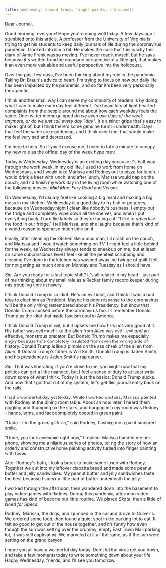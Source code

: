 ```yaml
---
title: wednesday, donald trump, finger paints, and sunsets
---
```


Dear Journal,

Good morning, everyone!  Hope you're doing well today.  A few days ago
I stumbled onto this [article].  A professor from the University of
Virginia is trying to get his students to keep daily journals of life
during the coronavirus pandemic.  I looked into him a bit.  He makes
the case that this is why the diary of Anne Frank was so moving.  I've
never read it myself, but he says because it's written from the
mundane perspective of a little girl, that makes it an even more
valuable and useful perspective into the holocaust.

Over the past few days, I've been thinking about my role in the
pandemic.  Taking Dr. Braun's advice to heart, I'm trying to focus on
how our daily life has been impacted by the pandemic, and so far it's
been very personally therapeutic.

I think another small way I can serve my community of readers is by
doing what I can to make each day feel different.  I've heard lots of
light hearted complaints from the people around me about how each
weekday feels the same.  One twitter meme quipped _do we even use days
of the week anymore, or do we just call every day "day"_.  It's a
minor gripe that's easy to make light of, but I think there's some
genuine turmoil underneath.  Days that feel the same are maddening,
and I think over time, that would make me feel very sad and depressed.

I'm here to help.  So if you'll excuse me, I need to take a minute to
occupy my new role as the official day of the week hype man:

Today is Wednesday.  Wednesday is an exciting day because it's half
way through the work week.  In my old life, I used to work from home
on Wednesdays, and I would take Marissa and Rodney out to pizza for
lunch.  I would drink a beer with lunch, and after lunch, Marissa
would nap on the couch, and I'd finish my work day in the living room
while watching one of the following movies: _Mad Max: Fury Road_ and
_Venom_.

On Wednesday, I'd usually feel like cooking a big meal and making a
big mess in my kitchen.  Wednesday is a good day to fry fish or
potatoes, because on Wednesday night I clean like nobody's business.
I empty out the fridge and completely wipe down all the shelves, and
when I put everything back, I turn the labels so they're facing out.
"I like to _advertise_ the food in our fridge," I tell Marissa, and
she laughs because that's kind of a vapid reason to spend so much time
on it.

Finally, after cleaning the kitchen like a mad man, I'd crash on the
couch, and Marissa and I would watch something on TV.  I might feel a
little behind for the week, as Wednesday always tends to sneak up on
me, but at least on some subconscious level I feel like all the
penitent scrubbing and cleaning I've done in the kitchen has washed
away the twinge of guilt I felt for not getting as much done on Monday
and Tuesday as I should have.

_Sip_.  Are you ready for a fast topic shift?  It's all related in my
head - just part of me thinking about my small role as a Recker family
record keeper during this troubling time in history.

I think Donald Trump is an idiot.  He's an evil idiot, and I think it
was a bad idea to elect him as President.  Maybe his poor response to
the coronavirus will be the only thing remembered about his
Presidency, but know that Donald Trump sucked before the coronavirus
too.  I'll remember Donald Trump as the idiot that made fascism cool
in America.

I think Donald Trump is evil, but it upsets me how he's not very good
at it.  His father was evil much like the alien from _Alien_ was
evil - evil _and_ an effective, monstrous predator.  But Donald Trump
makes me especially angry because he's completely insulated from even
the wrong side of history.  Donald Trump is like a pimple on the ass
cheek of the alien from _Alien_.  If Donald Trump's father is Will
Smith, Donald Trump is Jaden Smith, and his presidency is Jaden
Smith's rap career.

_Sip_.  That was liberating.  If you're close to me, you might now
that my politics can get a little nuanced, but I feel a sense of duty
to at least write down some of what I think.  Today is just the
basics: Donald Trump sucks.  And now that I got that out of my system,
let's get this journal entry back on the rails.

I had a wonderful day yesterday.  While I worked upstairs, Marissa
painted with Rodney at the dining room table.  About an hour later, I
heard them giggling and thumping up the stairs, and barging into my
room was Rodney - hands, arms, and face completely coated in green
paint.

"Dada - I'm the _green glob-lin_," said Rodney, flashing me a paint
smeared smile.

"Dude, you look awesome right now," I replied.  Marissa handed me her
phone, showing me a hilarious series of photos, telling the story of
how an orderly and constructive home painting activity turned into
finger painting with faces.

After Rodney's bath, I took a break to make some lunch with Rodney.
Together we cut into my leftover ciabatta bread and made some peanut
butter and jelly sandwiches.  My peanut butter and jelly sandwiches
taste the best because I smear a little pad of butter underneath the
jelly.

I worked through the afternoon, then wandered down into the basement
to play video games with Rodney.  During this pandemic, afternoon
video games has kind of become our little routine.  We played _Skate_,
then a little of _Need for Speed_.

Rodney, Marissa, the dogs, and I jumped in the car and drove to
Culver's.  We ordered some food, then found a quiet spot in the
parking lot to eat.  It felt so good to get out of the house together,
and it's funny how even though the sun was setting over the crummy,
empty East Town Mall parking lot, it was still captivating.  We
marveled at it all the same, as if the sun were setting on the grand
canyon.

I hope you all have a wonderful day today.  Don't let the virus get
you down, and take a few moments today to write something down about
your life.  Happy Wednesday, friends, and I'll see you tomorrow.

[article]: https://news.virginia.edu/content/write-it-down-historian-suggests-keeping-record-life-during-pandemic
